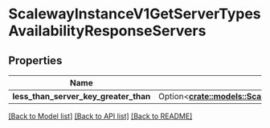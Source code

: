 # ScalewayInstanceV1GetServerTypesAvailabilityResponseServers

## Properties

Name | Type | Description | Notes
------------ | ------------- | ------------- | -------------
**less_than_server_key_greater_than** | Option<[**crate::models::ScalewayPeriodInstancePeriodV1PeriodGetServerTypesAvailabilityResponsePeriodAvailability**](scaleway.instance.v1.GetServerTypesAvailabilityResponse.Availability.md)> |  | [optional]

[[Back to Model list]](../README.md#documentation-for-models) [[Back to API list]](../README.md#documentation-for-api-endpoints) [[Back to README]](../README.md)


